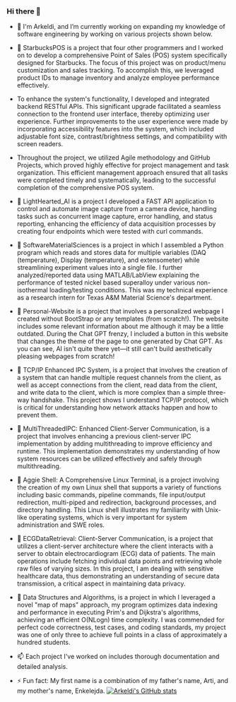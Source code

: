 ### Hi there 👋

- 🔭 I'm Arkeldi, and I’m currently working on expanding my knowledge of software engineering by working on various projects shown below.

- 💬 StarbucksPOS is a project that four other programmers and I worked on to develop a comprehensive Point of Sales (POS) system specifically designed for Starbucks. The focus of this project was on product/menu customization and sales tracking. To accomplish this, we leveraged product IDs to manage inventory and analyze employee performance effectively.
- To enhance the system's functionality, I developed and integrated backend RESTful APIs. This significant upgrade facilitated a seamless connection to the frontend user interface, thereby optimizing user experience. Further improvements to the user experience were made by incorporating accessibility features into the system, which included adjustable font size, contrast/brightness settings, and compatibility with screen readers.
- Throughout the project, we utilized Agile methodology and GitHub Projects, which proved highly effective for project management and task organization. This efficient management approach ensured that all tasks were completed timely and systematically, leading to the successful completion of the comprehensive POS system.

- 💬 LightHearted_AI is a project I developed a FAST API application to control and automate image capture from a camera device, handling tasks such as concurrent image capture, error handling, and status reporting, enhancing the efficiency of data acquisition processes by creating four endpoints which were tested with curl commands.

- 💬 SoftwareMaterialSciences is a project in which I assembled a Python program which reads and stores data for multiple variables (DAQ (temperature), Display (temperature), and extensometer) while streamlining experiment values into a single file. I further analyzed/reported data using MATLAB/LabView explaining the performance of tested nickel based superalloy under various non-isothermal loading/testing conditions. This was my technical experience as a research intern for Texas A&M Material Science's department. 

- 💬 Personal-Website is a project that involves a personalized webpage I created without BootStrap or any templates (from scratch!). The website includes some relevant information about me although it may be a little outdated. During the Chat GPT frenzy, I included a button in this website that changes the theme of the page to one generated by Chat GPT. As you can see, AI isn't quite there yet—it still can't build aesthetically pleasing webpages from scratch!
  
- 💬 TCP/IP Enhanced IPC System, is a project that involves the creation of a system that can handle multiple request channels from the client, as well as accept connections from the client, read data from the client, and write data to the client, which is more complex than a simple three-way handshake. This project shows I understand TCP/IP protocol, which is critical for understanding how network attacks happen and how to prevent them.

- 💬 MultiThreadedIPC: Enhanced Client-Server Communication, is a project that involves enhancing a previous client-server IPC implementation by adding multithreading to improve efficiency and runtime. This implementation demonstrates my understanding of how system resources can be utilized effectively and safely through multithreading.
  
- 💬 Aggie Shell: A Comprehensive Linux Terminal, is a project involving the creation of my own Linux shell that supports a variety of functions including basic commands, pipeline commands, file input/output redirection, multi-piped and redirection, background processes, and directory handling. This Linux shell illustrates my familiarity with Unix-like operating systems, which is very important for system administration and SWE roles.

- 💬 ECGDataRetrieval: Client-Server Communication, is a project that utilizes a client-server architecture where the client interacts with a server to obtain electrocardiogram (ECG) data of patients. The main operations include fetching individual data points and retrieving whole raw files of varying sizes. In this project, I am dealing with sensitive healthcare data, thus demonstrating an understanding of secure data transmission, a critical aspect in maintaining data privacy.

- 💬 Data Structures and Algorithms, is a project in which I leveraged a novel "map of maps" approach, my program optimizes data indexing and performance in executing Prim's and Dijkstra's algorithms, achieving an efficient O(NLogn) time complexity. I was commended for perfect code correctness, test cases, and coding standards, my project was one of only three to achieve full points in a class of approximately a hundred students.

- 📫 Each project I've worked on includes thorough documentation and detailed analysis.

- ⚡ Fun fact: My first name is a combination of my father's name, Arti, and my mother's name, Enkelejda.
[![Arkeldi's GitHub stats](https://github-readme-stats.vercel.app/api?username=arkeldi&show_icons=true&theme=radical)](https://github.com/anuraghazra/github-readme-stats)



